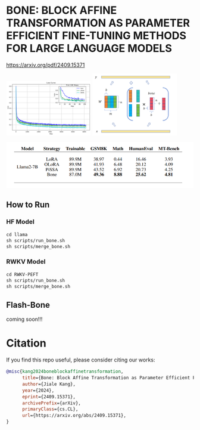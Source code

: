 # BONE: BLOCK AFFINE TRANSFORMATION AS PARAMETER EFFICIENT FINE-TUNING METHODS FOR LARGE LANGUAGE MODELS
https://arxiv.org/pdf/2409.15371
<p float="left">
  <img src="./assets/llama2-7b.png" width="45%" />
  <img src="./assets/bone-col.png" width="45%" /> 
</p>

<p>
  <img src="./assets/score.png" />
</p>

## How to Run
### HF Model
```
cd llama
sh scripts/run_bone.sh
sh scripts/merge_bone.sh
```
### RWKV Model
```
cd RWKV-PEFT
sh scripts/run_bone.sh
sh scripts/merge_bone.sh
```

## Flash-Bone
coming soon!!!


# Citation
If you find this repo useful, please consider citing our works:
```bib
@misc{kang2024boneblockaffinetransformation,
      title={Bone: Block Affine Transformation as Parameter Efficient Fine-tuning Methods for Large Language Models}, 
      author={Jiale Kang},
      year={2024},
      eprint={2409.15371},
      archivePrefix={arXiv},
      primaryClass={cs.CL},
      url={https://arxiv.org/abs/2409.15371}, 
}
